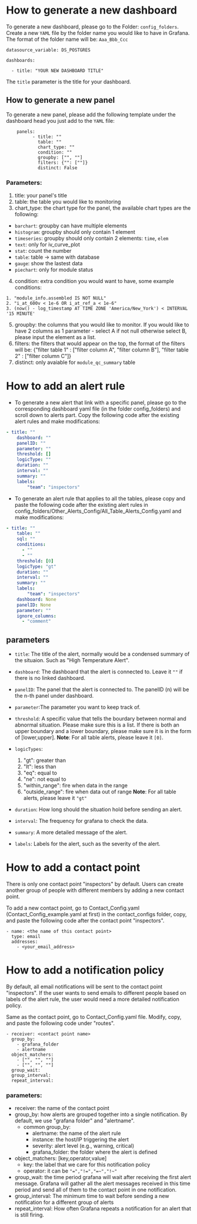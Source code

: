 # How to generate a new dashboard
To generate a new dashboard, please go to the Folder: `config_folders`. Create a new `YAML` file by the folder name you would like to have in Grafana. 
The format of the folder name will be: `Aaa_Bbb_Ccc`
```
datasource_variable: DS_POSTGRES

dashboards:

  - title: "YOUR NEW DASHBOARD TITLE"
```
The `title` parameter is the title for your dashboard. 

## How to generate a new panel
To generate a new panel, please add the following template under the dashboard head you just add to the `YAML` file:
```
	panels:
	      - title: ""
	        table: ""
	        chart_type: ""
	        condition: ""
	        groupby: ["", ""]
	        filters: {"": [""]}
	        distinct: False
```

### Parameters:
1. title: your panel's title
2. table: the table you would like to monitoring
3. chart_type: the chart type for the panel, the available chart types are the following:
- `barchart`: groupby can have multiple elements
- `histogram`: groupby should only contain 1 element
- `timeseries`: groupby should only contain 2 elements: `time`, `elem`
- `text`: only for iv_curve_plot
- `stat`: count the number
- `table`: table -> same with database
- `gauge`: show the lastest data
- `piechart`: only for module status
4. condition: extra condition you would want to have, some example conditions:
```
1. "module_info.assembled IS NOT NULL"
2. "i_at_600v < 1e-6 OR i_at_ref_a < 1e-6"
3. (now() - log_timestamp AT TIME ZONE 'America/New_York') < INTERVAL '15 MINUTE'
```
5. groupby: the columns that you would like to monitor. If you would like to have 2 columns as 1 parameter - select A if not null otherwise select B, please input the element as a list.
6. filters: the filters that would appear on the top, the format of the filters will be: {"filter table 1" : ["filter column A", "filter column B"], "filter table 2" : ["filter column C"]}
7. distinct: only avaiable for `module_qc_summary` table
  

# How to add an alert rule 
  
- To generate a new alert that link with a specific panel, please go to the corresponding dashboard yaml file (in the folder config_folders) and scroll down to alerts part. Copy the following code after the existing alert rules and make modifications:

``` yaml
- title: ""
    dashboard: ""
    panelID: ""
    parameter: ""
    threshold: []
    logicType: ""
    duration: ""
    interval: ""
    summary: ""
    labels: 
        "team": "inspectors"
```

- To generate an alert rule that applies to all the tables, please copy and paste the following code after the existing alert rules in config_folders/Other_Alerts_Config/All_Table_Alerts_Config.yaml and make modifications:
```yaml
- title: ""
    table: ""
    sql: ""
    conditions: 
      - ""
      - ""
    threshold: [0]
    logicType: "gt"
    duration: ""
    interval: ""
    summary: ""
    labels: 
        "team": "inspectors"
    dashboard: None
    panelID: None
    parameter: ""
    ignore_columns:
      - "comment"
```




## parameters

- `title`: The title of the alert, normally would be a condensed summary of the situaion. Such as "High Temperature Alert".

- `dashboard`: The dashboard that the alert is connected to. Leave it `""` if there is no linked dashboard.
- `panelID`: The panel that the alert is connected to.  The panelID (n) will be the n-th panel under dashboard. 
- `parameter`:The parameter you want to keep track of.
- `threshold`: A specific value that tells the bourdary between normal and abnormal situation. Please make sure this is a list. If there is both an upper boundary and a lower boundary, please make sure it is in the form of [lower,upper]. **Note**: For all table alerts, please leave it `[0]`.
- `logicTypes`:
  1. "gt": greater than
   2. "lt": less than
   3. "eq": equal to
   4. "ne": not equal to
   5. "within_range": fire when data in the range
   6. "outside_range": fire when data out of range
  **Note**: For all table alerts, please leave it `"gt"`
- `duration`: How long should the situation hold before sending an alert.
- `interval`: The frequency for grafana to check the data.
- `summary`: A more detailed message of the alert.
- `labels`: Labels for the alert, such as the severity of the alert.



# How to add a contact point
There is only one contact point "inspectors" by default. Users can create another group of people with different members by adding a new contact point.

To add a new contact point, go to Contact_Config.yaml (Contact_Config_example.yaml at first) in the contact_configs folder, copy, and paste the following code after the contact point "inspectors".

```
- name: <the name of this contact point>
  type: email
  addresses:
    - <your_email_address>
```


# How to add a notification policy
By default, all email notifications will be sent to the contact point "inspectors". If the user wants to send emails to different people based on labels of the alert rule, the user would need a more detailed notification policy.

Same as the contact point, go to Contact_Config.yaml file. Modify, copy, and paste the following code under "routes".
```
- receiver: <contact point name>
  group_by: 
    - grafana_folder
    - alertname
  object_matchers: 
    - ["", "", ""]
    - ["", "", ""]
  group_wait: 
  group_interval: 
  repeat_interval: 
```
### parameters:
- receiver: the name of the contact point
- group_by: how alerts are grouped together into a single notification. By default, we use "grafana folder" and "alertname".
  - common group_by:
    - alertname: the name of the alert rule
    - instance: the host/IP triggering the alert
    - severity: alert level (e.g., warning, critical)
    - grafana_folder: the folder where the alert is defined
- object_matchers: [key,operator,value]
  - key: the label that we care for this notification policy
  - operator: it can be `"=","!=","=~","!~"`
- group_wait: the time period grafana will wait after receiving the first alert message. Grafana will gather all the alert messages received in this time period and send all of them to the contact point in one notification.
- group_interval: The minimum time to wait before sending a new notification for a different group of alerts
- repeat_interval: How often Grafana repeats a notification for an alert that is still firing.